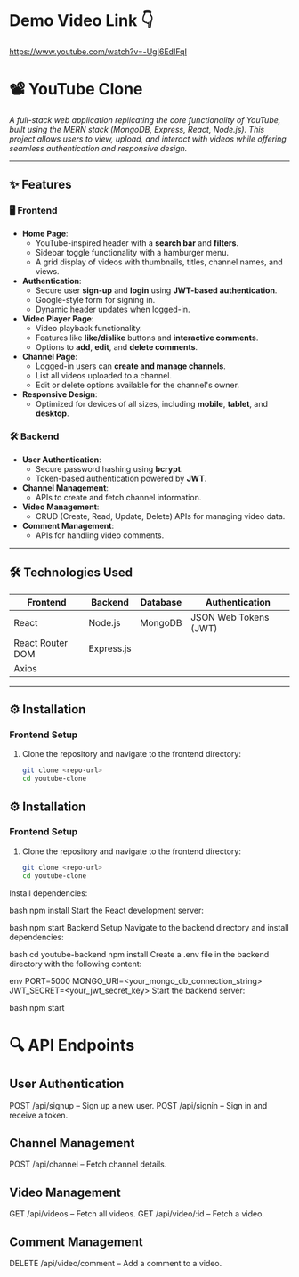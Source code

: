 # Demo Video Link 👇
https://www.youtube.com/watch?v=-UgI6EdIFqI


# 📽️ YouTube Clone

*A full-stack web application replicating the core functionality of YouTube, built using the MERN stack (MongoDB, Express, React, Node.js). This project allows users to view, upload, and interact with videos while offering seamless authentication and responsive design.*

---

## ✨ Features

### 🖥️ Frontend
- **Home Page**:
  - YouTube-inspired header with a **search bar** and **filters**.
  - Sidebar toggle functionality with a hamburger menu.
  - A grid display of videos with thumbnails, titles, channel names, and views.
- **Authentication**:
  - Secure user **sign-up** and **login** using **JWT-based authentication**.
  - Google-style form for signing in.
  - Dynamic header updates when logged-in.
- **Video Player Page**:
  - Video playback functionality.
  - Features like **like/dislike** buttons and **interactive comments**.
  - Options to **add**, **edit**, and **delete comments**.
- **Channel Page**:
  - Logged-in users can **create and manage channels**.
  - List all videos uploaded to a channel.
  - Edit or delete options available for the channel's owner.
- **Responsive Design**:
  - Optimized for devices of all sizes, including **mobile**, **tablet**, and **desktop**.

### 🛠️ Backend
- **User Authentication**:
  - Secure password hashing using **bcrypt**.
  - Token-based authentication powered by **JWT**.
- **Channel Management**:
  - APIs to create and fetch channel information.
- **Video Management**:
  - CRUD (Create, Read, Update, Delete) APIs for managing video data.
- **Comment Management**:
  - APIs for handling video comments.

---

## 🛠️ Technologies Used

| **Frontend**        | **Backend**       | **Database** | **Authentication**   |
|----------------------|-------------------|--------------|-----------------------|
| React               | Node.js           | MongoDB      | JSON Web Tokens (JWT)|
| React Router DOM    | Express.js        |              |                       |
| Axios               |                   |              |                       |

---

## ⚙️ Installation

### Frontend Setup
1. Clone the repository and navigate to the frontend directory:
   ```bash
   git clone <repo-url>
   cd youtube-clone


## ⚙️ Installation

### Frontend Setup
1. Clone the repository and navigate to the frontend directory:
   ```bash
   git clone <repo-url>
   cd youtube-clone
Install dependencies:

bash
npm install
Start the React development server:

bash
npm start
Backend Setup
Navigate to the backend directory and install dependencies:

bash
cd youtube-backend
npm install
Create a .env file in the backend directory with the following content:

env
PORT=5000
MONGO_URI=<your_mongo_db_connection_string>
JWT_SECRET=<your_jwt_secret_key>
Start the backend server:

bash
npm start


# 🔍 API Endpoints

## User Authentication
POST /api/signup – Sign up a new user.
POST /api/signin – Sign in and receive a token.

## Channel Management
POST /api/channel – Fetch channel details.

##  Video Management
GET /api/videos –  Fetch all videos.
GET /api/video/:id –  Fetch a video.

## Comment Management
DELETE /api/video/comment – Add a comment to a video.
